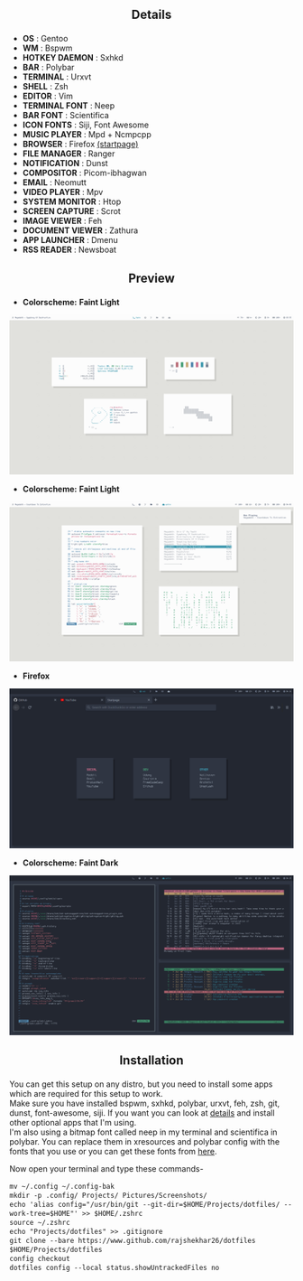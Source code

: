 ## <p align="center">Details</p>

+ **OS**                : Gentoo
+ **WM**                : Bspwm
+ **HOTKEY DAEMON**     : Sxhkd
+ **BAR**               : Polybar
+ **TERMINAL**          : Urxvt
+ **SHELL**             : Zsh
+ **EDITOR**            : Vim
+ **TERMINAL FONT**    : Neep
+ **BAR FONT**         : Scientifica
+ **ICON FONTS**        : Siji, Font Awesome
+ **MUSIC PLAYER**      : Mpd + Ncmpcpp
+ **BROWSER**           : Firefox [(startpage)](https://github.com/rajshekhar26/startpage)
+ **FILE MANAGER**      : Ranger
+ **NOTIFICATION**      : Dunst
+ **COMPOSITOR**        : Picom-ibhagwan
+ **EMAIL**             : Neomutt
+ **VIDEO PLAYER**      : Mpv
+ **SYSTEM MONITOR**    : Htop
+ **SCREEN CAPTURE**    : Scrot
+ **IMAGE VIEWER**      : Feh
+ **DOCUMENT VIEWER**   : Zathura
+ **APP LAUNCHER**      : Dmenu
+ **RSS READER**        : Newsboat

## <p align="center">Preview</p>

+ **Colorscheme:** **Faint Light**

![screenshot](/Pictures/Screenshots/scrot1.png)

+ **Colorscheme:** **Faint Light**

![screenshot](/Pictures/Screenshots/scrot2.png)

+ **Firefox**

![screenshot](/Pictures/Screenshots/scrot3.png)

+ **Colorscheme:** **Faint Dark**

![screenshot](/Pictures/Screenshots/scrot4.png)

## <p align="center">Installation</p>

You can get this setup on any distro, but you need to install some apps which are required for this setup to work.\
Make sure you have installed bspwm, sxhkd, polybar, urxvt, feh, zsh, git, dunst, font-awesome, siji. If you want you can look at [details](#details) and install other optional apps that I'm using.\
I'm also using a bitmap font called neep in my terminal and scientifica in polybar. You can replace them in xresources and polybar config with the fonts that you use or you can get these fonts from [here](https://github.com/Tecate/bitmap-fonts).

Now open your terminal and type these commands-

```shell
mv ~/.config ~/.config-bak
mkdir -p .config/ Projects/ Pictures/Screenshots/
echo 'alias config="/usr/bin/git --git-dir=$HOME/Projects/dotfiles/ --work-tree=$HOME"' >> $HOME/.zshrc
source ~/.zshrc
echo "Projects/dotfiles" >> .gitignore
git clone --bare https://www.github.com/rajshekhar26/dotfiles $HOME/Projects/dotfiles
config checkout
dotfiles config --local status.showUntrackedFiles no
```
